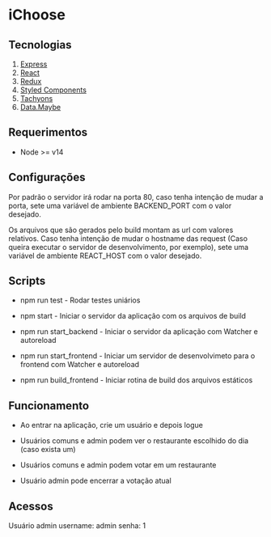 # iChoose

## Tecnologias
1. [Express](https://expressjs.com/)
2. [React](https://reactjs.org/)
3. [Redux](https://redux.js.org/)
4. [Styled Components](https://styled-components.com/)
5. [Tachyons](https://tachyons.io/)
6. [Data.Maybe](https://github.com/folktale/data.maybe)

## Requerimentos
* Node >= v14


## Configurações
Por padrão o servidor irá rodar na porta 80, caso tenha intenção de mudar a porta, sete uma variável de ambiente BACKEND_PORT com o valor desejado.

Os arquivos que são gerados pelo build montam as url com valores relativos. Caso tenha intenção de mudar o hostname das request (Caso queira executar o servidor de desenvolvimento, por exemplo), sete uma variável de ambiente REACT_HOST com o valor desejado.


## Scripts
* npm run test - Rodar testes uniários

* npm start - Iniciar o servidor da aplicação com os arquivos de build

* npm run start_backend - Iniciar o servidor da aplicação com Watcher e autoreload

* npm run start_frontend - Iniciar um servidor de desenvolvimeto para o frontend com Watcher e autoreload

* npm run build_frontend - Iniciar rotina de build dos arquivos estáticos

## Funcionamento

* Ao entrar na aplicação, crie um usuário e depois logue

* Usuários comuns e admin podem ver o restaurante escolhido do dia (caso exista um)

* Usuários comuns e admin podem votar em um restaurante

* Usuário admin pode encerrar a votação atual

## Acessos

Usuário admin
username: admin
senha: 1